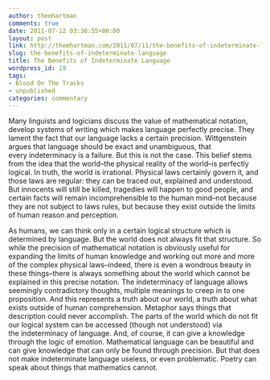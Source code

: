 ```yaml
---
author: themhartman
comments: true
date: 2011-07-12 03:30:55+00:00
layout: post
link: http://themhartman.com/2011/07/11/the-benefits-of-indeterminate-language/
slug: the-benefits-of-indeterminate-language
title: The Benefits of Indeterminate Language
wordpress_id: 19
tags:
- Blood On The Tracks
- unpublished
categories: commentary
---
```


Many linguists and logicians discuss the value of mathematical notation, develop systems of writing which makes language perfectly precise. They lament the fact that our language lacks a certain precision. Wittgenstein argues that language should be exact and unambiguous, that every indeterminacy is a failure. But this is not the case. This belief stems from the idea that the world–the physical reality of the world–is perfectly logical. In truth, the world is irrational. Physical laws certainly govern it, and those laws are regular: they can be traced out, explained and understood. But innocents will still be killed, tragedies will happen to good people, and certain facts will remain incomprehensible to the human mind–not because they are not subject to laws rules, but because they exist outside the limits of human reason and perception.

As humans, we can think only in a certain logical structure which is determined by language. But the world does not always fit that structure. So while the precision of mathematical notation is obviously useful for expanding the limits of human knowledge and working out more and more of the complex physical laws–indeed, there is even a wondrous beauty in these things–there is always something about the world which cannot be explained in this precise notation. The indeterminacy of language allows seemingly contradictory thoughts, multiple meanings to creep in to one proposition. And this represents a truth about our world, a truth about what exists outside of human comprehension. Metaphor says things that description could never accomplish. The parts of the world which do not fit our logical system can be accessed (though not understood) via the indeterminacy of language. And, of course, it can give a knowledge through the logic of emotion. Mathematical language can be beautiful and can give knowledge that can only be found through precision. But that does not make indeterminate language useless, or even problematic. Poetry can speak about things that mathematics cannot.
